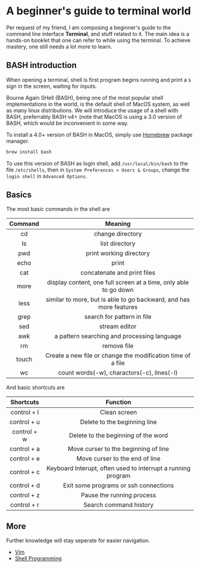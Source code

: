 # A beginner's guide to terminal world

Per request of my friend, I am composing a beginner's guide to the command line interface **Terminal**, and stuff related to it. The main idea is a hands-on booklet that one can refer to while using the terminal. To achieve mastery, one still needs a lot more to learn.

## BASH introduction

When opening a terminal, shell is first program begins running and print a `$ ` sign in the screen, waiting for inputs.

Bourne Again SHell (BASH), being one of the most popular shell implementations in the world, is the default shell of MacOS system, as well as many linux distributions. We will introduce the usage of a shell with BASH, preferrably BASH v4+ (note that MacOS is using a 3.0 version of BASH, which would be inconvenient in some way.

To install a 4.0+ version of BASH in MacOS, simply use [Homebrew](https://brew.sh) package manager.
```bash
brew install bash
```
To use this version of BASH as login shell, add `/usr/local/bin/bash` to the file `/etc/shells`, then in `System Preferences > Users & Groups`, change the `login shell` in `Advanced Options`.

## Basics

The most basic commands in the shell are

| Command |                               Meaning                              |
|:-------:|:------------------------------------------------------------------:|
|    cd   |                          change directory                          |
|    ls   |                           list directory                           |
|   pwd   |                       print working directory                      |
|   echo  |                                print                               |
|   cat   |                     concatenate and print files                    |
|   more  |  display content, one full screen at a time, only able to go down  |
|   less  | similar to more, but is able to go backward, and has more features |
|   grep  |                     search for pattern in file                     |
|   sed   |                            stream editor                           |
|   awk   |             a pattern searching and processing language            |
|    rm   |                             remove file                            |
|  touch  |    Create a new file or change the modification time of a file     |
|    wc   |             count words(-w), charactors(-c), lines(-l)             |

And basic shortcuts are

|   Shortcuts  |                           Function                           |
|:------------:|:------------------------------------------------------------:|
|  control + l |                         Clean screen                         |
|  control + u |                 Delete to the beginning line                 |
|  control + w |              Delete to the beginning of the word             |
|  control + a |             Move curser to the beginning of line             |
|  control + e |                Move curser to the end of line                |
|  control + c | Keyboard Interupt, often used to interrupt a running program |
|  control + d |             Exit some programs or ssh connections            |
|  control + z |                   Pause the running process                  |
|  control + r |                    Search command history                    |


## More

Further knowledge will stay seperate for easier navigation.

* [Vim](vim/vim.md)
* [Shell Programming](shell_programming/shell_programming.md)